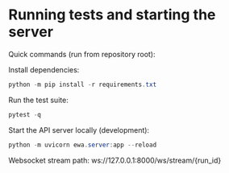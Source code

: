 # Running tests and starting the server

Quick commands (run from repository root):

Install dependencies:

```powershell
python -m pip install -r requirements.txt
```

Run the test suite:

```powershell
pytest -q
```

Start the API server locally (development):

```powershell
python -m uvicorn ewa.server:app --reload
```

Websocket stream path: ws://127.0.0.1:8000/ws/stream/{run_id}
